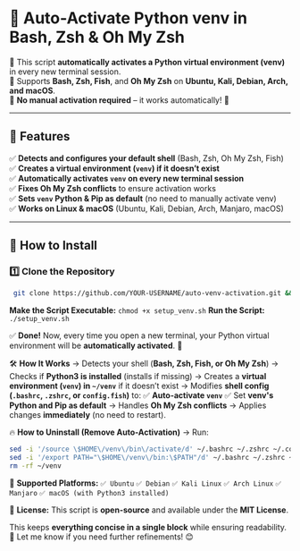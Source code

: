# 🐍 Auto-Activate Python venv in Bash, Zsh & Oh My Zsh

🔹 This script **automatically activates a Python virtual environment (venv)** in every new terminal session.  
🔹 Supports **Bash, Zsh, Fish**, and **Oh My Zsh** on **Ubuntu, Kali, Debian, Arch, and macOS**.  
🔹 **No manual activation required** – it works automatically! 🚀  

---

## 🚀 Features
✅ **Detects and configures your default shell** (Bash, Zsh, Oh My Zsh, Fish)  
✅ **Creates a virtual environment (`venv`) if it doesn’t exist**  
✅ **Automatically activates `venv` on every new terminal session**  
✅ **Fixes Oh My Zsh conflicts** to ensure activation works  
✅ **Sets `venv` Python & Pip as default** (no need to manually activate venv)  
✅ **Works on Linux & macOS** (Ubuntu, Kali, Debian, Arch, Manjaro, macOS)  

---

## 🔹 How to Install
### **1️⃣ Clone the Repository**
```bash
 git clone https://github.com/YOUR-USERNAME/auto-venv-activation.git && cd auto-venv-activation
```
**Make the Script Executable:**
```chmod +x setup_venv.sh```
**Run the Script:** 
```./setup_venv.sh```


✅ **Done!** Now, every time you open a new terminal, your Python virtual environment will be **automatically activated**. 🎉  

🛠️ **How It Works** → Detects your shell (**Bash, Zsh, Fish, or Oh My Zsh**) → Checks if **Python3 is installed** (installs if missing) → Creates a **virtual environment (`venv`) in `~/venv`** if it doesn’t exist → Modifies **shell config (`.bashrc`, `.zshrc`, or `config.fish`)** to: ✅ **Auto-activate `venv`** ✅ Set **venv's Python and Pip as default** → Handles **Oh My Zsh conflicts** → Applies changes **immediately** (no need to restart).  

🔥 **How to Uninstall (Remove Auto-Activation)** → Run:  
```bash
sed -i '/source \$HOME\/venv\/bin\/activate/d' ~/.bashrc ~/.zshrc ~/.config/fish/config.fish 2>/dev/null && \
sed -i '/export PATH="\$HOME\/venv\/bin:\$PATH"/d' ~/.bashrc ~/.zshrc ~/.config/fish/config.fish 2>/dev/null && \
rm -rf ~/venv
```
🎯 **Supported Platforms:** `✅ Ubuntu` `✅ Debian` `✅ Kali Linux` `✅ Arch Linux` `✅ Manjaro` `✅ macOS (with Python3 installed)`  

📜 **License:** This script is **open-source** and available under the **MIT License**.


This keeps **everything concise in a single block** while ensuring readability. 🚀 Let me know if you need further refinements! 😊
